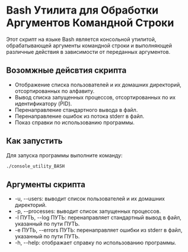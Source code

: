 # Bash Утилита для Обработки Аргументов Командной Строки

Этот скрипт на языке Bash является консольной утилитой, обрабатывающей аргументы командной строки и выполняющей различные действия в зависимости от переданных аргументов.

## Возомжные дейсвтия скрипта

- Отображение списка пользователей и их домашних директорий, отсортированных по алфавиту.
- Вывод списка запущенных процессов, отсортированных по их идентификатору (PID).
- Перенаправление стандартного вывода в файл.
- Перенаправление ошибок из потока stderr в файл.
- Показ справки по использованию программы.

## Как запустить

Для запуска программы выполните команду:

```bash
./console_utility_BASH
```

## Аргументы скрипта

- -u, --users: выводит список пользователей и их домашних директорий.
- -p, --processes: выводит список запущенных процессов.
- -l ПУТЬ, --log ПУТЬ: перенаправляет стандартный вывод в файл, указанный по пути ПУТЬ.
- -e ПУТЬ, --errors ПУТЬ: перенаправляет ошибки из stderr в файл, указанный по пути ПУТЬ.
- -h, --help: отображает справку по использованию программы.
